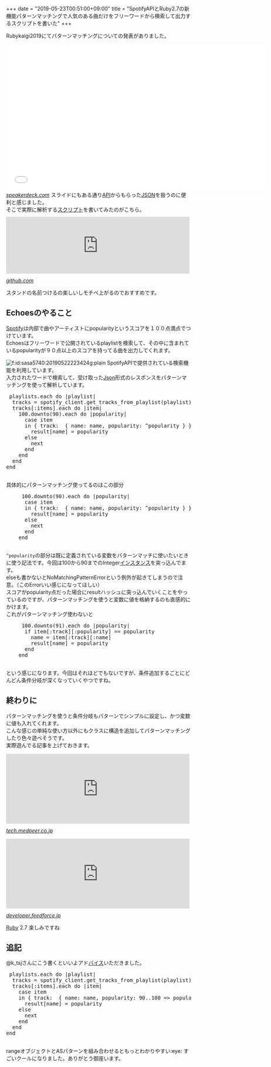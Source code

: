 +++
date = "2019-05-23T00:51:00+09:00"
title = "SpotifyAPIとRuby2.7の新機能パターンマッチングで人気のある曲だけをフリーワードから検索して出力するスクリプトを書いた"
+++

<body>
<p>Rubykaigi2019にてパターンマッチングについての発表がありました。</p>

<p><iframe id="talk_frame_510928" src="//speakerdeck.com/player/a853a73bba9d48ae88860f7c9b068334" width="710" height="399" style="border:0; padding:0; margin:0; background:transparent;" frameborder="0" allowtransparency="true" allowfullscreen="allowfullscreen" mozallowfullscreen="true" webkitallowfullscreen="true"></iframe><cite class="hatena-citation"><a href="https://speakerdeck.com/k_tsj/pattern-matching-new-feature-in-ruby-2-dot-7">speakerdeck.com</a></cite>
スライドにもある通り<a class="keyword" href="http://d.hatena.ne.jp/keyword/API">API</a>からもらった<a class="keyword" href="http://d.hatena.ne.jp/keyword/JSON">JSON</a>を扱うのに便利と感じました。<br>
そこで実際に解析する<a class="keyword" href="http://d.hatena.ne.jp/keyword/%A5%B9%A5%AF%A5%EA%A5%D7%A5%C8">スクリプト</a>を書いてみたのがこちら。
<iframe src="https://hatenablog-parts.com/embed?url=https%3A%2F%2Fgithub.com%2FQWYNG%2FEchoes" title="QWYNG/Echoes" class="embed-card embed-webcard" scrolling="no" frameborder="0" style="display: block; width: 100%; height: 155px; max-width: 500px; margin: 10px 0px;"></iframe><cite class="hatena-citation"><a href="https://github.com/QWYNG/Echoes">github.com</a></cite></p>

<p>スタンドの名前つけるの楽しいしモチベ上がるのでおすすめです。</p>

<h2>Echoesのやること</h2>

<p><a class="keyword" href="http://d.hatena.ne.jp/keyword/Spotify">Spotify</a>は内部で曲やアーティストにpopularityというスコアを１００点満点でつけています。<br>
Echoesはフリーワードで公開されているplaylistを検索して、その中に含まれているpopularityが９０点以上のスコアを持ってる曲を出力してくれます。</p>

<p><span itemscope itemtype="http://schema.org/Photograph"><img src="https://cdn-ak.f.st-hatena.com/images/fotolife/s/sasa5740/20190522/20190522223424.gif" alt="f:id:sasa5740:20190522223424g:plain" title="f:id:sasa5740:20190522223424g:plain" class="hatena-fotolife" itemprop="image"></span>
SpotifyAPIで提供されている検索機能を利用しています。<br>
入力されたワードで検索して、受け取った<a class="keyword" href="http://d.hatena.ne.jp/keyword/Json">Json</a>形式のレスポンスをパターンマッチングを使って解析しています。</p>

<pre class="code lang-ruby" data-lang="ruby" data-unlink> playlists.each do |playlist|
  tracks = spotify_client.get_tracks_from_playlist(playlist)
  tracks[:items].each do |item|
    100.downto(90).each do |popularity|
      case item
      in { track:  { name: name, popularity: ^popularity } }
        result[name] = popularity
      else
        next
      end
    end
  end
end
 </pre>


<p>具体的にパターンマッチング使ってるのはこの部分</p>

<pre class="code lang-ruby" data-lang="ruby" data-unlink>     100.downto(90).each do |popularity|
      case item
      in { track:  { name: name, popularity: ^popularity } }
        result[name] = popularity
      else
        next
      end
    end
 </pre>


<p><code>^popularity</code>の部分は既に定義されている変数をパターンマッチに使いたいときに使う記法です。今回は100から90までのInteger<a class="keyword" href="http://d.hatena.ne.jp/keyword/%A5%A4%A5%F3%A5%B9%A5%BF%A5%F3%A5%B9">インスタンス</a>を突っ込んでます。<br>
elseも書かないとNoMatchingPatternErrorという例外が起きてしまうので注意。（このErrorいい感じになってほしい）<br>
スコアがpopularity点だった場合にresultハッシュに突っ込んでいくことをやっているのですが、パターンマッチングを使うと変数に値を格納するのも直感的にかけます。<br>
これがパターンマッチング使わないと</p>

<pre class="code lang-ruby" data-lang="ruby" data-unlink>     100.downto(91).each do |popularity|
      if item[:track][:popularity] == popularity
        name = item[:track][:name]
        result[name] = popularity
      end
    end
 </pre>


<p>という感じになります。今回はそれほどでもないですが、条件追加するごとにどんどん条件分岐が深くなっていくやつですね。</p>

<h2>終わりに</h2>

<p>パターンマッチングを使うと条件分岐もパターンでシンプルに設定し、かつ変数に値も入れてくれます。<br>
こんな感じの単純な使い方以外にもクラスに構造を追加してパターンマッチングしたり色々遊べそうです。<br>
実際遊んでる記事を上げておきます。</p>

<p><iframe src="https://hatenablog-parts.com/embed?url=https%3A%2F%2Ftech.medpeer.co.jp%2Fentry%2F2019%2F05%2F13%2F090000" title="Ruby2.7の(実験的)新機能「パターンマッチ」で遊ぶ - メドピア開発者ブログ" class="embed-card embed-blogcard" scrolling="no" frameborder="0" style="display: block; width: 100%; height: 190px; max-width: 500px; margin: 10px 0px;"></iframe><cite class="hatena-citation"><a href="https://tech.medpeer.co.jp/entry/2019/05/13/090000">tech.medpeer.co.jp</a></cite></p>

<p><iframe src="https://hatenablog-parts.com/embed?url=https%3A%2F%2Fdeveloper.feedforce.jp%2Fentry%2F2019%2F05%2F17%2F110000" title="Ruby 2.7 で導入予定のパターンマッチングを試したら無限大の可能性を感じた話 - Feedforce Developer Blog" class="embed-card embed-blogcard" scrolling="no" frameborder="0" style="display: block; width: 100%; height: 190px; max-width: 500px; margin: 10px 0px;"></iframe><cite class="hatena-citation"><a href="https://developer.feedforce.jp/entry/2019/05/17/110000">developer.feedforce.jp</a></cite></p>

<p><a class="keyword" href="http://d.hatena.ne.jp/keyword/Ruby">Ruby</a> 2.7 楽しみですね</p>

<h2>追記</h2>

<p>@k_tsjさんにこう書くといいよアド<a class="keyword" href="http://d.hatena.ne.jp/keyword/%A5%D0%A5%A4%A5%B9">バイス</a>いただきました。</p>

<pre class="code lang-ruby" data-lang="ruby" data-unlink> playlists.each do |playlist|
  tracks = spotify_client.get_tracks_from_playlist(playlist)
  tracks[:items].each do |item|
    case item
    in { track:  { name: name, popularity: 90..100 =&gt; popularity } }
      result[name] = popularity
    else
      next
    end
  end
end
 </pre>


<p>rangeオブジェクトとASパターンを組み合わせるともっとわかりやすい:eye:
すごいクールになりました。ありがとう御座います。</p>
</body>
